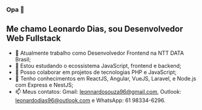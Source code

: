 ### Opa 👋

## Me chamo Leonardo Dias, sou Desenvolvedor Web Fullstack 


- 🔭 Atualmente trabalho como Desenvolvedor Frontend na NTT DATA Brasil;
- 🌱 Estou estudando o ecossistema JavaScript, frontend e backend;
- 👯 Posso colaborar em projetos de tecnologias PHP e JavaScript;
- 💬 Tenho conhecimentos em ReactJS, Angular, VueJS, Laravel, e Node.js com Express e NestJS;
- 📫 Meus contatos: Gmail: leonnardosouza96@gmail.com, Outlook: leonardodias96@outlook.com e WhatsApp: 61 98334-6296.
